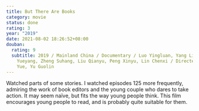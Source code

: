 ```yaml
---
title: But There Are Books
category: movie
status: done
rating: 3
year: "2019"
date: 2021-08-02 18:26:52+08:00
douban:
  rating: 9
  subtitle: 2019 / Mainland China / Documentary / Luo Yingluan, Yang Lizhu, Wang
    Yueyang, Zheng Suhang, Liu Qianyu, Peng Xinyu, Lin Chenxi / Directed by Zhu
    Yue, Yu Guolin
---
```


Watched parts of some stories. I watched episodes 125 more frequently, admiring the work of book editors and the young couple who dares to take action. It may seem naïve, but fits the way young people think. This film encourages young people to read, and is probably quite suitable for them.
